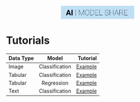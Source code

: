<p align="center"><img width="40%" src="https://github.com/AIModelShare/aimodelshare/blob/master/docs/aimodshare_banner.jpg" /></p>


# Tutorials

| Data Type   | Model           | Tutorial |
| ----------- |:---------------:| --------:|
| Image       | Classification  | [Example](https://github.com/AIModelShare/aimodelshare/blob/master/tutorials/image_classification.ipynb)        |
| Tabular     | Classification  | [Example](https://github.com/AIModelShare/aimodelshare/blob/master/tutorials/tabular_data_classification.ipynb) |
| Tabular     | Regression      | [Example](https://github.com/AIModelShare/aimodelshare/blob/master/tutorials/tabular_data_regression.ipynb)     |
| Text        | Classification  | [Example](https://github.com/AIModelShare/aimodelshare/blob/master/tutorials/text_data_classification.ipynb)    |
